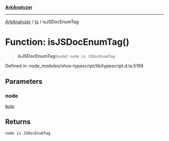 [**ArkAnalyzer**](../../../../README.md)

***

[ArkAnalyzer](../../../../globals.md) / [ts](../README.md) / isJSDocEnumTag

# Function: isJSDocEnumTag()

> **isJSDocEnumTag**(`node`): `node is JSDocEnumTag`

Defined in: node\_modules/ohos-typescript/lib/typescript.d.ts:5199

## Parameters

### node

[`Node`](../interfaces/Node.md)

## Returns

`node is JSDocEnumTag`
